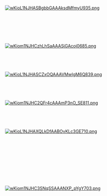 <p><br></p>
<p><br></p>
<p><a href="http://s3.51cto.com/wyfs02/M01/23/FB/wKioL1NJHASBgbbGAAAksdMfmyU935.png" target="_blank"><img onload="if(this.width>650) this.width=650;" src="http://s3.51cto.com/wyfs02/M01/23/FB/wKioL1NJHASBgbbGAAAksdMfmyU935.png" title="进入.PNG" alt="wKioL1NJHASBgbbGAAAksdMfmyU935.png" style="float:none;"></a></p>
<p><br></p>
<p><br></p>
<p><br></p>
<p><a href="http://s3.51cto.com/wyfs02/M01/23/FB/wKiom1NJHCzhLhSaAAASjGAcoj0685.png" target="_blank"><img onload="if(this.width>650) this.width=650;" src="http://s3.51cto.com/wyfs02/M01/23/FB/wKiom1NJHCzhLhSaAAASjGAcoj0685.png" style="float:none;" title="查看包含的内容.PNG" alt="wKiom1NJHCzhLhSaAAASjGAcoj0685.png"></a></p>
<p><br></p>
<p><br></p>
<p><a href="http://s3.51cto.com/wyfs02/M00/23/FB/wKioL1NJHASCZxOQAAAVMwIgM6Q839.png" target="_blank"><img onload="if(this.width>650) this.width=650;" src="http://s3.51cto.com/wyfs02/M00/23/FB/wKioL1NJHASCZxOQAAAVMwIgM6Q839.png" style="float:none;" title="创建新的znode.PNG" alt="wKioL1NJHASCZxOQAAAVMwIgM6Q839.png"></a></p>
<p><br></p>
<p><br></p>
<p><a href="http://s3.51cto.com/wyfs02/M02/23/FB/wKiom1NJHC2QFr4cAAAmP3nO_SE811.png" target="_blank"><img onload="if(this.width>650) this.width=650;" src="http://s3.51cto.com/wyfs02/M02/23/FB/wKiom1NJHC2QFr4cAAAmP3nO_SE811.png" style="float:none;" title="获取节点中的值.PNG" alt="wKiom1NJHC2QFr4cAAAmP3nO_SE811.png"></a></p>
<p><br></p>
<p><br></p>
<p><a href="http://s3.51cto.com/wyfs02/M02/23/FB/wKioL1NJHAXQLkDfAABOvKLc3GE710.png" target="_blank"><img onload="if(this.width>650) this.width=650;" src="http://s3.51cto.com/wyfs02/M02/23/FB/wKioL1NJHAXQLkDfAABOvKLc3GE710.png" style="float:none;" title="使用set命令对znode关联的字符串进行设置.PNG" alt="wKioL1NJHAXQLkDfAABOvKLc3GE710.png"></a></p>
<p><br></p>
<p><br></p>
<p><br></p>
<p><br></p>
<p><br></p>
<p><a href="http://s3.51cto.com/wyfs02/M00/23/FB/wKiom1NJHC3SNqSSAAANXP_pYgY703.png" target="_blank"><img onload="if(this.width>650) this.width=650;" src="http://s3.51cto.com/wyfs02/M00/23/FB/wKiom1NJHC3SNqSSAAANXP_pYgY703.png" title="删除节点.PNG" alt="wKiom1NJHC3SNqSSAAANXP_pYgY703.png" style="float:none;"></a></p>
<p><br></p>
